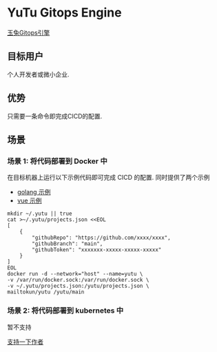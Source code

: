 # YuTu Gitops Engine
[玉兔Gitops引擎](http://yutu.pub)
## 目标用户
个人开发者或微小企业.
## 优势
只需要一条命令即完成CICD的配置. 

## 场景
### 场景 1: 将代码部署到 Docker 中
在目标机器上运行以下示例代码即可完成 CICD 的配置. 同时提供了两个示例
- [golang 示例](https://github.com/mailtokun/yutu-go-example)
- [vue 示例](https://github.com/mailtokun/yutu-vue-example)
```
mkdir ~/.yutu || true
cat >~/.yutu/projects.json <<EOL
[
    {
        "githubRepo": "https://github.com/xxxx/xxxx",
        "githubBranch": "main",
        "githubToken": "xxxxxxx-xxxxx-xxxxx-xxxxx"
    }
]
EOL
docker run -d --network="host" --name=yutu \
-v /var/run/docker.sock:/var/run/docker.sock \
-v ~/.yutu/projects.json:/yutu/projects.json \
mailtokun/yutu /yutu/main
```

### 场景 2: 将代码部署到 kubernetes 中
暂不支持


[支持一下作者](https://www.buymeacoffee.com/coffeefree)
